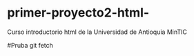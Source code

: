 # primer-proyecto2-html-
Curso introductorio html de la Universidad de Antioquia MinTIC

#Pruba git fetch
